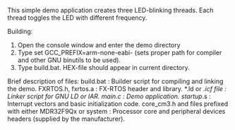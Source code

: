 This simple demo application creates three LED-blinking threads. Each thread toggles the LED with different frequency.

Building:
1) Open the console window and enter the demo directory
2) Type set GCC_PREFIX=arm-none-eabi- (sets proper path for compiler and other GNU binutils to be used). 
3) Type build.bat. HEX-file should appear in current directory.

Brief description of files:
build.bat : Builder script for compiling and linking the demo.
FXRTOS.h, fxrtos.a : FX-RTOS header and library.
*.ld or *.icf file : Linker script for GNU LD or IAR.
main.c : Demo application.
startup*.s : Interrupt vectors and basic initialization code.
core_cm3.h and files prefixed with either MDR32F9Qx or system : Processor core and peripheral devices headers (supplied by the manufacturer).	